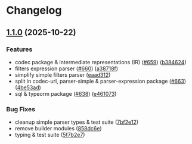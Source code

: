 # Changelog

## [1.1.0](https://github.com/tada5hi/rapiq/compare/v1.0.0...v1.1.0) (2025-10-22)


### Features

* codec package & intermediate representations (IR) ([#659](https://github.com/tada5hi/rapiq/issues/659)) ([b384624](https://github.com/tada5hi/rapiq/commit/b384624957f9861fa0959ef44b3522d06c4f8c20))
* filters expression parser ([#660](https://github.com/tada5hi/rapiq/issues/660)) ([a38718f](https://github.com/tada5hi/rapiq/commit/a38718fc9d8c46f891abd18c6489f847c441fa89))
* simplify simple filters parser ([eaad312](https://github.com/tada5hi/rapiq/commit/eaad312359fcebd0d7fa052bfc5d65341dd268ab))
* split in codec-url, parser-simple & parser-expression package ([#663](https://github.com/tada5hi/rapiq/issues/663)) ([4be53ad](https://github.com/tada5hi/rapiq/commit/4be53adfa653bb31ef40a2f0fddb1b70f494f91e))
* sql & typeorm package ([#638](https://github.com/tada5hi/rapiq/issues/638)) ([e461073](https://github.com/tada5hi/rapiq/commit/e4610737c03ff59807ad588aecf618b7af390dfc))


### Bug Fixes

* cleanup simple parser types & test suite ([7bf2e12](https://github.com/tada5hi/rapiq/commit/7bf2e1204edb62cbb84601568dad6789299a1b08))
* remove builder modules ([858dc6e](https://github.com/tada5hi/rapiq/commit/858dc6e1d259727f0b0dcb688e0bfab9b53289c9))
* typing & test suite ([5f7b2e7](https://github.com/tada5hi/rapiq/commit/5f7b2e78cf9825cbffb0a548b54e519f67a623be))
